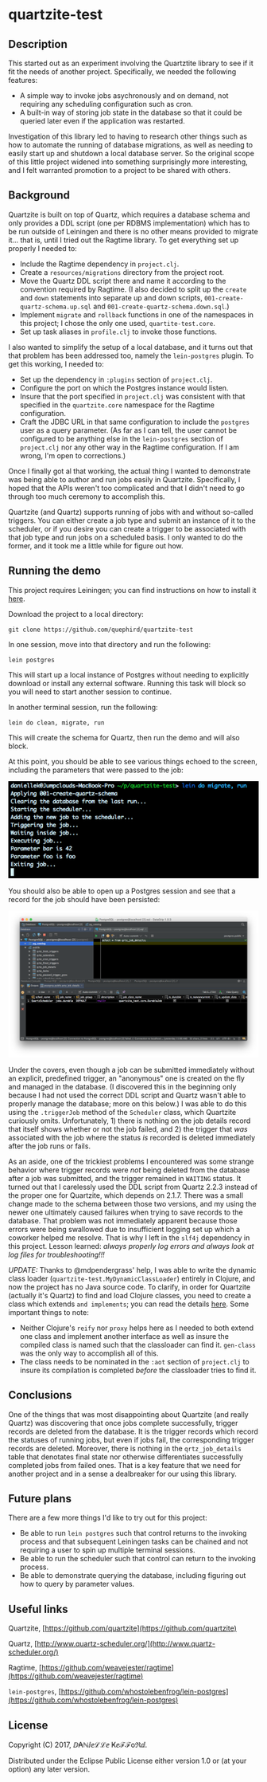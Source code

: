 # quartzite-test

## Description

This started out as an experiment involving the Quartztite library to see if it fit the needs of another project. Specifically, we needed the following features:

* A simple way to invoke jobs asychronously and on demand, not requiring any scheduling configuration such as cron.
* A built-in way of storing job state in the database so that it could be queried later even if the application was restarted.

Investigation of this library led to having to research other things such as how to automate the running of database migrations, as well as needing to easily start up and shutdown a local database server. So the original scope of this little project widened into something surprisingly more interesting, and I felt warranted promotion to a project to be shared with others.

## Background

Quartzite is built on top of Quartz, which requires a database schema and only provides a DDL script (one per RDBMS implementation) which has to be run outside of Leiningen and there is no other means provided to migrate it... that is, until I tried out the Ragtime library. To get everything set up properly I needed to:

* Include the Ragtime dependency in `project.clj`.
* Create a `resources/migrations` directory from the project root.
* Move the Quartz DDL script there and name it according to the convention required by Ragtime. (I also decided to split up the `create` and `down` statements into separate up and down scripts, `001-create-quartz-schema.up.sql` and `001-create-quartz-schema.down.sql`.)
* Implement `migrate` and `rollback` functions in one of the namespaces in this project; I chose the only one used, `quartite-test.core`.
* Set up task aliases in `profile.clj` to invoke those functions.

I also wanted to simplify the setup of a local database, and it turns out that that problem has been addressed too, namely the `lein-postgres` plugin. To get this working, I needed to:

* Set up the dependency in `:plugins` section of `project.clj`.
* Configure the port on which the Postgres instance would listen.
* Insure that the port specified in `project.clj` was consistent with that specified in the `quartzite.core` namespace for the Ragtime configuration. 
* Craft the JDBC URL in that same configuration to include the `postgres` user as a query parameter. (As far as I can tell, the user cannot be configured to be anything else in the `lein-postgres` section of `project.clj` nor any other way in the Ragtime configuration. If I am wrong, I'm open to corrections.)

Once I finally got al that working, the actual thing I wanted to demonstrate was being able to author and run jobs easily in Quartzite. Specifically, I hoped that the APIs weren't too complicated and that I didn't need to go through too much ceremony to accomplish this. 

Quartzite (and Quartz) supports running of jobs with and without so-called triggers. You can either create a job type and submit an instance of it to the scheduler, or if you desire you can create a trigger to be associated with that job type and run jobs on a scheduled basis. I only wanted to do the former, and it took me a little while for figure out how.

## Running the demo

This project requires Leiningen; you can find instructions on how to install it [here](http://www.leiningen.org/).

Download the project to a local directory:

    git clone https://github.com/quephird/quartzite-test

In one session, move into that directory and run the following:

    lein postgres

This will start up a local instance of Postgres without needing to explicitly download or install any external software. Running this task will block so you will need to start another session to continue.

In another terminal session, run the following:

    lein do clean, migrate, run

This will create the schema for Quartz, then run the demo and will also block. 

At this point, you should be able to see various things echoed to the screen, including the parameters that were passed to the job:

![](./images/leiningen_run.png)

You should also be able to open up a Postgres session and see that a record for the job should have been persisted:

![](./images/postgres_query.png)

Under the covers, even though a job can be submitted immediately without an explicit, predefined trigger, an "anonymous" one is created on the fly and managed in the database. (I discovered this in the beginning only because I had not used the correct DDL script and Quartz wasn't able to properly manage the database; more on this below.) I was able to do this using the `.triggerJob` method of the `Scheduler` class, which Quartzite curiously omits. Unfortunately, 1) there is nothing on the job details record that itself shows whether or not the job failed, and 2) the trigger that _was_ associated with the job where the status _is_ recorded is deleted immediately after the job runs or fails.

As an aside, one of the trickiest problems I encountered was some strange behavior where trigger records were _not_ being deleted from the database after a job was submitted, and the trigger remained in `WAITING` status. It turned out that I carelessly used the DDL script from Quartz 2.2.3 instead of the proper one for Quartzite, which depends on 2.1.7. There was a small change made to the schema between those two versions, and my using the newer one ultimately caused failures when trying to save records to the database. That problem was not immediately apparent because those errors were being swallowed due to insufficient logging set up which a coworker helped me resolve. That is why I left in the `slf4j` dependency in this project. Lesson learned: _always properly log errors and always look at log files for troubleshooting!!!_

*UPDATE:* Thanks to @mdpendergrass' help, I was able to write the dynamic class loader (`quartzite-test.MyDynamicClassLoader`) entirely in Clojure, and now the project has no Java source code. To clarify, in order for Quartzite (actually it's Quartz) to find and load Clojure classes, you need to create a class which extends `` and implements ``; you can read the details [here](http://clojurequartz.info/articles/durable_quartz_stores.html#how_to_use_durable_job_stores_with_quartzite). Some important things to note:

* Neither Clojure's `reify` nor `proxy` helps here as I needed to both extend one class and implement another interface as well as insure the compiled class is named such that the classloader can find it. `gen-class` was the only way to accomplish all of this.
* The class needs to be nominated in the `:aot` section of `project.clj` to insure its compilation is completed _before_ the classloader tries to find it.

## Conclusions

One of the things that was most disappointing about Quartzite (and really Quartz) was discovering that once jobs complete successfully, trigger records are deleted from the database. It is the trigger records which record the statuses of running jobs, but even if jobs fail, the corresponding trigger records are deleted. Moreover, there is nothing in the `qrtz_job_details` table that denotates final state nor otherwise differentiates successfully completed jobs from failed ones. That is a key feature that we need for another project and in a sense a dealbreaker for our using this library.

## Future plans

There are a few more things I'd like to try out for this project:

* Be able to run `lein postgres` such that control returns to the invoking process and that subsequent Leiningen tasks can be chained and not requiring a user to spin up multiple terminal sessions.
* Be able to run the scheduler such that control can return to the invoking process.
* Be able to demonstrate querying the database, including figuring out how to query by parameter values.

## Useful links

Quartzite, [https://github.com/quartzite](https://github.com/quartzite)

Quartz, [http://www.quartz-scheduler.org/](http://www.quartz-scheduler.org/)

Ragtime, [https://github.com/weavejester/ragtime](https://github.com/weavejester/ragtime)

`lein-postgres`, [https://github.com/whostolebenfrog/lein-postgres](https://github.com/whostolebenfrog/lein-postgres)

## License

Copyright (C) 2017, ⅅ₳ℕⅈⅇℒℒⅇ Ҝⅇℱℱoℜⅆ.

Distributed under the Eclipse Public License either version 1.0 or (at
your option) any later version.
